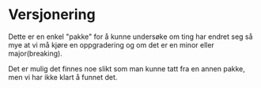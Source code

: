# Versjonering

Dette er en enkel "pakke" for å kunne undersøke om ting
har endret seg så mye at vi må kjøre en oppgradering og
om det er en minor eller major(breaking).

Det er mulig det finnes noe slikt som man kunne tatt
fra en annen pakke, men vi har ikke klart å funnet det.

